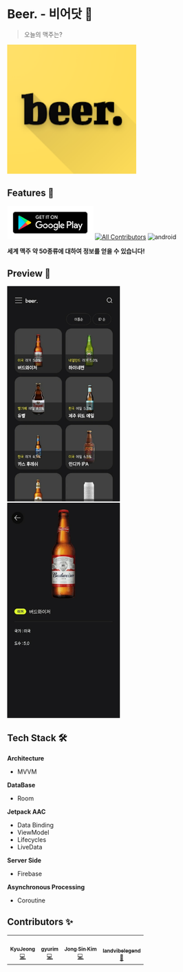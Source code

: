

# Beer. - 비어닷 :beers:

> 오늘의 맥주는?

<img src ="img/logo.webp" width = "300">





## Features :star2:

[<img src= "img/google_play_store.svg" width ="200">](https://play.google.com/store/apps/details?id=com.landvibe.beereverything) [![All Contributors](https://img.shields.io/badge/all_contributors-4-orange.svg?style=flat-square)](#contributors-) ![android](https://img.shields.io/badge/android-Kotlin-green?style=plat&logo=android)

**세계 맥주 약 50종류에 대하여 정보를 얻을 수 있습니다!**



## Preview 📱

<img src ="img/img1.png" height ="500"> <img src ="img/img2.png" height ="500">



## Tech Stack :hammer_and_wrench:

**Architecture** 

- MVVM

**DataBase**

- Room

**Jetpack AAC**

- Data Binding
- ViewModel
- Lifecycles
- LiveData

**Server Side**

- Firebase

**Asynchronous Processing**

- Coroutine





## Contributors ✨

<table>
  <tr>
    <td align="center"><a href="https://github.com/KyuJeong"><img src="https://avatars2.githubusercontent.com/u/17950699?v=4" width="100px;" alt=""/><br /><sub><b>KyuJeong</b></sub></a><br /><a href="https://github.com/landvibe-service/beereverything-android/commits?author=KyuJeong" title="Code">💻</a></td>
    <td align="center"><a href="https://github.com/gyurim"><img src="https://avatars2.githubusercontent.com/u/31344894?v=4" width="100px;" alt=""/><br /><sub><b>gyurim</b></sub></a><br /><a href="https://github.com/landvibe-service/beereverything-android/commits?author=gyurim" title="Code">💻</a></td>
    <td align="center"><a href="https://jjjoonngg.github.io"><img src="https://avatars1.githubusercontent.com/u/52276038?v=4" width="100px;" alt=""/><br /><sub><b>Jong Sin Kim</b></sub></a><br /><a href="https://github.com/landvibe-service/beereverything-android/commits?author=JJJoonngg" title="Code">💻</a></td>
    <td align="center"><a href="https://github.com/landvibelegend"><img src="https://avatars1.githubusercontent.com/u/12797093?v=4" width="100px;" alt=""/><br /><sub><b>landvibelegend</b></sub></a><br /><a href="#projectManagement-landvibelegend" title="Project Management">📆</a></td>
  </tr>
</table>